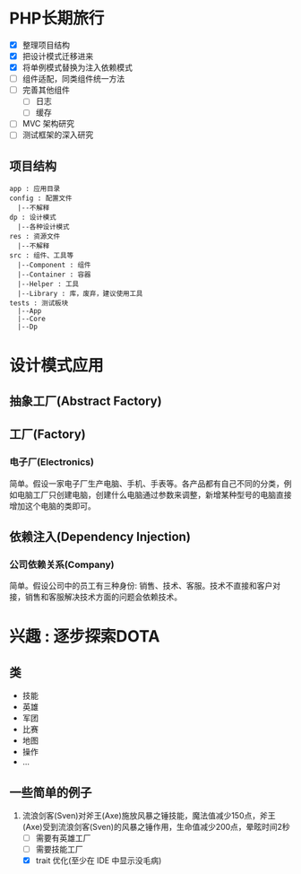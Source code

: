 # PHP长期旅行

- [x] 整理项目结构
- [x] 把设计模式迁移进来
- [x] 将单例模式替换为注入依赖模式
- [ ] 组件适配，同类组件统一方法
- [ ] 完善其他组件
    - [ ] 日志
    - [ ] 缓存
- [ ] MVC 架构研究
- [ ] 测试框架的深入研究

## 项目结构
```
app : 应用目录
config : 配置文件
  |--不解释
dp : 设计模式
  |--各种设计模式
res : 资源文件
  |--不解释
src : 组件、工具等
  |--Component : 组件
  |--Container : 容器
  |--Helper : 工具
  |--Library : 库，废弃，建议使用工具
tests : 测试板块
  |--App
  |--Core
  |--Dp
```

# 设计模式应用

## 抽象工厂(Abstract Factory)

## 工厂(Factory)

### 电子厂(Electronics)

简单。假设一家电子厂生产电脑、手机、手表等。各产品都有自己不同的分类，例如电脑工厂只创建电脑，创建什么电脑通过参数来调整，新增某种型号的电脑直接增加这个电脑的类即可。

## 依赖注入(Dependency Injection)

### 公司依赖关系(Company)

简单。假设公司中的员工有三种身份: 销售、技术、客服。技术不直接和客户对接，销售和客服解决技术方面的问题会依赖技术。

# 兴趣 : 逐步探索DOTA

## 类

- 技能
- 英雄
- 军团
- 比赛
- 地图
- 操作
- ...

## 一些简单的例子

1. 流浪剑客(Sven)对斧王(Axe)施放风暴之锤技能，魔法值减少150点，斧王(Axe)受到流浪剑客(Sven)的风暴之锤作用，生命值减少200点，晕眩时间2秒
    -[ ] 需要有英雄工厂
    -[ ] 需要技能工厂
    -[x] trait 优化(至少在 IDE 中显示没毛病)
